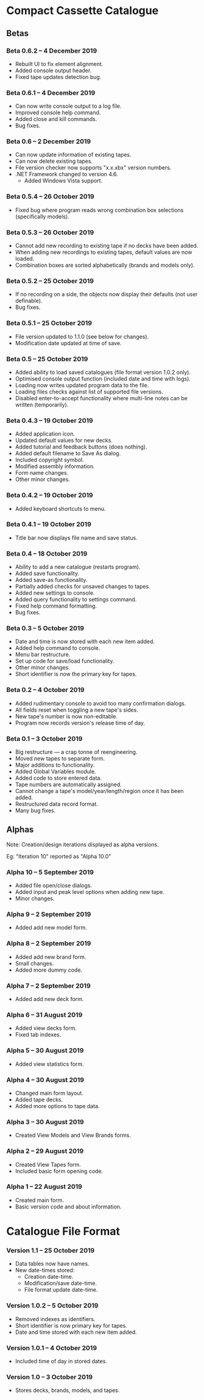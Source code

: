 # Compact Cassette Catalogue



## Betas



### Beta 0.6.2 – 4 December 2019

- Rebuilt UI to fix element alignment.
- Added console output header.
- Fixed tape updates detection bug.



### Beta 0.6.1 – 4 December 2019

- Can now write console output to a log file.
- Improved console help command.
- Added close and kill commands.
- Bug fixes.



### Beta 0.6 – 2 December 2019

- Can now update information of existing tapes.
- Can now delete existing tapes.
- File version checker now supports "x.x.xbx" version numbers.
- .NET Framework changed to version 4.6.
  - Added Windows Vista support.



### Beta 0.5.4 – 26 October 2019

- Fixed bug where program reads wrong combination box selections (specifically models).



### Beta 0.5.3 – 26 October 2019

- Cannot add new recording to existing tape if no decks have been added.
- When adding new recordings to existing tapes, default values are now loaded.
- Combination boxes are sorted alphabetically (brands and models only).



### Beta 0.5.2 – 25 October 2019

- If no recording on a side, the objects now display their defaults (not user definable).
- Bug fixes.



### Beta 0.5.1 – 25 October 2019

- File version updated to 1.1.0 (see below for changes).
- Modification date updated at time of save.



### Beta 0.5 – 25 October 2019

- Added ability to load saved catalogues (file format version 1.0.2 only).
- Optimised console output function (included date and time with logs).
- Loading now writes updated program data to the file.
- Loading files checks against list of supported file versions.
- Disabled enter-to-accept functionality where multi-line notes can be written (temporarily).



### Beta 0.4.3 – 19 October 2019

- Added application icon.
- Updated default values for new decks.
- Added tutorial and feedback buttons (does nothing).
- Added default filename to Save As dialog.
- Included copyright symbol.
- Modified assembly information.
- Form name changes.
- Other minor changes.



### Beta 0.4.2 – 19 October 2019

- Added keyboard shortcuts to menu.



### Beta 0.4.1 – 19 October 2019

- Title bar now displays file name and save status.



### Beta 0.4 – 18 October 2019

- Ability to add a new catalogue (restarts program).
- Added save functionality.
- Added save-as functionality.
- Partially added checks for unsaved changes to tapes.
- Added new settings to console.
- Added query functionality to settings command.
- Fixed help command formatting.
- Bug fixes.



### Beta 0.3 – 5 October 2019

- Date and time is now stored with each new item added.
- Added help command to console.
- Menu bar restructure.
- Set up code for save/load functionality.
- Other minor changes.
- Short identifier is now the primary key for tapes.



### Beta 0.2 – 4 October 2019

- Added rudimentary console to avoid too many confirmation dialogs.
- All fields reset when toggling a new tape's sides.
- New tape's number is now non-editable.
- Program now records version's release time of day.



### Beta 0.1 – 3 October 2019

- Big restructure — a crap tonne of reengineering.
- Moved new tapes to separate form.
- Major additions to functionality.
- Added Global Variables module.
- Added code to store entered data.
- Tape numbers are automatically assigned.
- Cannot change a tape's model/year/length/region once it has been added.
- Restructured data record format.
- Many bug fixes.



## Alphas

Note: Creation/design iterations displayed as alpha versions.

Eg: "Iteration 10" reported as "Alpha 10.0"



### Alpha 10 – 5 September 2019

- Added file open/close dialogs.
- Added input and peak level options when adding new tape.
- Minor changes.



### Alpha 9 – 2 September 2019

- Added add new model form.



### Alpha 8 – 2 September 2019

- Added add new brand form.
- Small changes.
- Added more dummy code.



### Alpha 7 – 2 September 2019

- Added add new deck form.



### Alpha 6 – 31 August 2019

- Added view decks form.
- Fixed tab indexes.



### Alpha 5 – 30 August 2019

- Added view statistics form.



### Alpha 4 – 30 August 2019

- Changed main form layout.
- Added tape decks.
- Added more options to tape data.



### Alpha 3 – 30 August 2019

- Created View Models and View Brands forms.



### Alpha 2 – 29 August 2019

- Created View Tapes form.
- Included basic form opening code.



### Alpha 1 – 22 August 2019

- Created main form.
- Basic version code and about information.





# Catalogue File Format



### Version 1.1 – 25 October 2019

- Data tables now have names.
- New date-times stored:
  - Creation date-time.
  - Modification/save date-time.
  - File format update date-time.



### Version 1.0.2 – 5 October 2019

- Removed indexes as identifiers.
- Short identifier is now primary key for tapes.
- Date and time stored with each new item added.



### Version 1.0.1 – 4 October 2019

- Included time of day in stored dates.



### Version 1.0 – 3 October 2019

- Stores decks, brands, models, and tapes.
